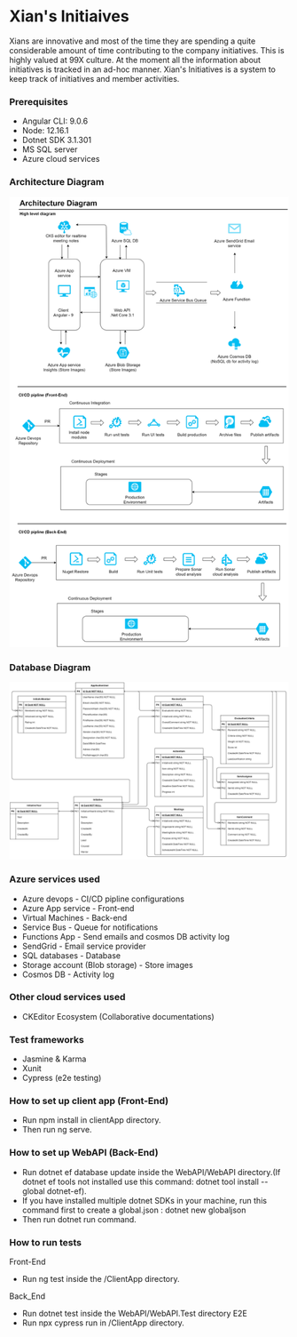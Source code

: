 
# Xian's Initiaives
Xians are innovative and most of the time they are spending a quite considerable amount of time contributing to the company initiatives. This is highly valued at 99X culture. At the moment all the information about initiatives is tracked in an ad-hoc manner. Xian's Initiatives is a system to keep track of initiatives and member activities.

### Prerequisites ###

* Angular CLI: 9.0.6
* Node: 12.16.1
* Dotnet SDK 3.1.301
* MS SQL server
* Azure cloud services

### Architecture Diagram
![Alt text](/XiansInitiatives.Assets/Architecture_diagram.png?raw=true "Architecture diagram")

### Database Diagram
![Alt text](/XiansInitiatives.Assets/Databaseiagram.png?raw=true "Database_diagram")

### Azure services used ###

 - Azure devops - CI/CD  pipline configurations
 - Azure App service - Front-end
 - Virtual Machines - Back-end
 - Service Bus - Queue for notifications
 - Functions App - Send emails and cosmos DB activity log
 - SendGrid - Email service provider
 - SQL databases - Database
 - Storage account (Blob storage) - Store images
 - Cosmos DB - Activity log
 
### Other cloud services used ### 
 - CKEditor Ecosystem (Collaborative documentations)

### Test frameworks ###

* Jasmine & Karma
* Xunit
* Cypress (e2e testing)

### How to set up client app (Front-End) ###

* Run npm install in clientApp directory.
* Then run ng serve.

### How to set up WebAPI (Back-End) ###

* Run dotnet ef database update inside the WebAPI/WebAPI directory.(If dotnet ef tools not installed use this command: dotnet tool install --global dotnet-ef).
* If you have installed multiple dotnet SDKs in your machine, run this command first to create a global.json : dotnet new globaljson
* Then run dotnet run command.

### How to run tests ###

Front-End

* Run ng test inside the /ClientApp directory.

Back_End

 * Run dotnet test inside the  WebAPI/WebAPI.Test directory
E2E
 * Run npx cypress run in /ClientApp directory.

